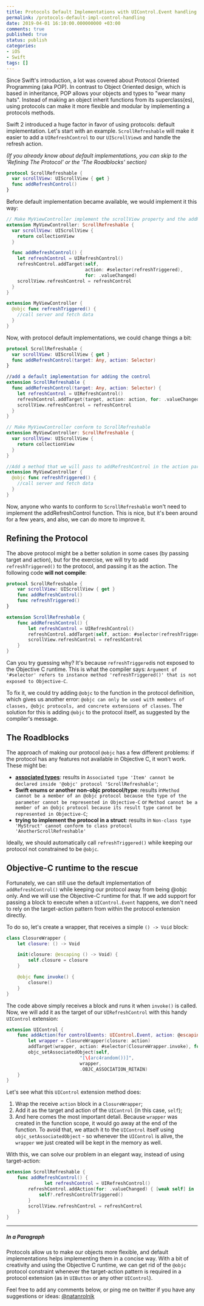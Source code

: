 ```yaml
---
title: Protocols Default Implementations with UIControl.Event handling
permalink: /protocols-default-impl-control-handling
date: 2019-04-01 16:10:00.000000000 +03:00
comments: true
published: true
status: publish
categories:
- iOS
- Swift
tags: []
---
```


Since Swift's introduction, a lot was covered about Protocol Oriented Programming (aka POP). In contrast to Object Oriented design, which is based in inheritance, POP allows your objects and types to "wear many hats". Instead of making an object inherit functions from its superclass(es), using protocols can make it more flexible and modular by implementing a protocols methods.

Swift 2 introduced a huge factor in favor of using protocols: default implementation. Let's start with an example. `ScrollRefreshable` will make it easier to add a `UIRefreshControl` to our `UIScrollView`s and handle the refresh action.

*(If you already know about default implementations, you can skip to the 'Refining The Protocol' or the 'The Roadblocks' section)*

```swift
protocol ScrollRefreshable {
  var scrollView: UIScrollView { get }
  func addRefreshControl()
}
```

Before default implementation became available, we would implement it this way:

```swift
// Make MyViewController implement the scrollView property and the addRefreshControl method
extension MyViewController: ScrollRefreshable {
  var scrollView: UIScrollView {
    return collectionView
  }

  func addRefreshControl() {
    let refreshControl = UIRefreshControl()
    refreshControl.addTarget(self,
                             action: #selector(refreshTriggered),
                             for: .valueChanged)
    scrollView.refreshControl = refreshControl
  }
}

extension MyViewController {
  @objc func refreshTriggered() {
    //call server and fetch data
  }
}
```

Now, with protocol default implementations, we could change things a bit:

```swift
protocol ScrollRefreshable {
  var scrollView: UIScrollView { get }
  func addRefreshControl(target: Any, action: Selector)
}

//add a default implementation for adding the control
extension ScrollRefreshable {
  func addRefreshControl(target: Any, action: Selector) {
    let refreshControl = UIRefreshControl()
    refreshControl.addTarget(target, action: action, for: .valueChanged)
    scrollView.refreshControl = refreshControl
  }
}

// Make MyViewController conform to ScrollRefreshable
extension MyViewController: ScrollRefreshable {
  var scrollView: UIScrollView {
    return collectionView
  }
}

//Add a method that we will pass to addRefreshControl in the action parameter
extension MyViewController {
  @objc func refreshTriggered() {
    //call server and fetch data
  }
}
```

Now, anyone who wants to conform to `ScrollRefreshable` won't need to implement the addRefreshControl function. This is nice, but it's been around for a few years, and also, we can do more to improve it.

## Refining the Protocol

The above protocol might be a better solution in some cases (by passing target and action), but for the exercise, we will try to add `refreshTriggered()` to the protocol, and passing it as the action. The following code **will not compile**:

```swift
protocol ScrollRefreshable {
    var scrollView: UIScrollView { get }
    func addRefreshControl()
    func refreshTriggered()
}

extension ScrollRefreshable {
    func addRefreshControl() {
        let refreshControl = UIRefreshControl()
        refreshControl.addTarget(self, action: #selector(refreshTriggered), for: .valueChanged) //DOESN'T COMPILE
        scrollView.refreshControl = refreshControl
    }
}
```

Can you try guessing why? It's because `refreshTriggered`is not exposed to the Objective C runtime. This is what the compiler says: `Argument of '#selector' refers to instance method 'refreshTriggered()' that is not exposed to Objective-C`.

To fix it, we could try adding `@objc` to the function in the protocol definition, which gives us another error: `@objc can only be used with members of classes, @objc protocols, and concrete extensions of classes`.  The solution for this is adding `@objc` to the protocol itself, as suggested by the compiler's message.

## The Roadblocks

The approach of making our protocol `@objc` has a few different problems: if the protocol has any features not available in Objective C, it won't work. These might be:

*  [**associated types**](https://www.hackingwithswift.com/example-code/language/what-is-a-protocol-associated-type): results in `Associated type 'Item' cannot be declared inside '@objc' protocol 'ScrollRefreshable'`;
* **Swift enums or another non-objc protocol/type**: results in`Method cannot be a member of an @objc protocol because the type of the parameter cannot be represented in Objective-C` or `Method cannot be a member of an @objc protocol because its result type cannot be represented in Objective-C`;
* **trying to implement the protocol in a struct**: results in `Non-class type 'MyStruct' cannot conform to class protocol 'AnotherScrollRefreshable'`

Ideally, we should automatically call `refreshTriggered()` while keeping our protocol not constrained to be `@objc`.

## Objective-C runtime to the rescue

Fortunately, we can still use the default implementation of `addRefreshControl()` while keeping our protocol away from being @objc only. And we will use the Objective-C runtime for that. If we add support for passing a block to execute when a `UIControl.Event` happens, we don't need to rely on the target-action pattern from within the protocol extension directly.

To do so, let's create a wrapper, that receives a simple `() -> Void` block:

```swift
class ClosureWrapper {
    let closure: () -> Void

    init(closure: @escaping () -> Void) {
        self.closure = closure
    }

    @objc func invoke() {
        closure()
    }
}
```

The code above simply receives a block and runs it when `invoke()` is called. Now, we will add it as the target of our `UIRefreshControl` with this handy `UIControl` extension:

```swift
extension UIControl {
    func addAction(for controlEvents: UIControl.Event, action: @escaping () -> Void) {
        let wrapper = ClosureWrapper(closure: action)
        addTarget(wrapper, action: #selector(ClosureWrapper.invoke), for: controlEvents)
        objc_setAssociatedObject(self,
                           "[\(arc4random())]",
                           wrapper,
                           .OBJC_ASSOCIATION_RETAIN)
    }
}
```

Let's see what this `UIControl` extension method does:

1. Wrap the receive `action` block in a `ClosureWrapper`;
2. Add it as the target and action of the `UIControl` (in this case, `self`);
3. And here comes the most important detail. Because `wrapper` was created in the function scope, it would go away at the end of the function. To avoid that, we attach it to the `UIControl` itself using `objc_setAssociatedObject` - so whenever the `UIControl` is alive, the `wrapper` we just created will be kept in the memory as well.

With this, we can solve our problem in an elegant way, instead of using target-action:

```swift
extension ScrollRefreshable {
    func addRefreshControl() {
              let refreshControl = UIRefreshControl()
        refreshControl.addAction(for: .valueChanged) { [weak self] in
            self?.refreshControlTriggered()
        }
        scrollView.refreshControl = refreshControl
    }
}
```

------

##### In a Paragraph

Protocols allow us to make our objects more flexible, and default implementations helps implementing them in a concise way. With a bit of creativity and using the Objective C runtime, we can get rid of the `@objc` protocol constraint whenever the target-action pattern is required in a protocol extension (as in  `UIButton` or any other `UIControl`). 

Feel free to add any comments below, or ping me on twitter if you have any suggestions or ideas: [@natanrolnik](https://twitter.com/natanrolnik)
